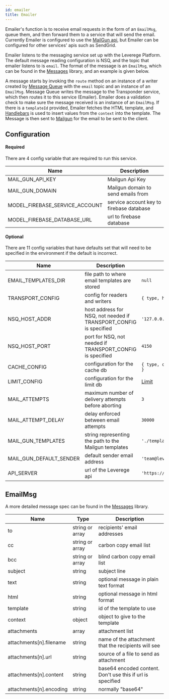 ```yaml
---
id: emailer
title: Emailer
---
```

 
Emailer's function is to receive email requests in the form of an `EmailMsg`, queue them, and then forward them to a service that will send the email. Currently Emailer is configured to use the [MailGun api](https://www.mailgun.com/), but Emailer can be configured for other services' apis such as SendGrid.

Emailer listens to the messaging service set up with the Leverege Platform. The default message reading configuration is NSQ, and the topic that emailer listens to is `email`. The format of the message is an `EmailMsg`, which can be found in the [Messages](http://docs.leverege.com/docs/messages) library, and an example is given below.

A message starts by invoking the `route` method on an instance of a writer created by [Message Queue](http://docs.leverege.com/docs/message-queue) with the `email` topic and an instance of an `EmailMsg`. Message Queue writes the message to the Transponder service, which then routes it to this service (Emailer). Emailer does a validation check to make sure the message received is an instance of an `EmailMsg`. If there is a `templateId` provided, Emailer fetches the HTML template, and [Handlebars](https://handlebarsjs.com/builtin_helpers.html) is used to insert values from the `context` into the template. The Message is then sent to [Mailgun](https://www.mailgun.com/) for the email to be sent to the client.

## Configuration

#### Required 

There are 4 config variable that are required to run this service.

| Name | Description |
| ---- | ----------- |
| MAIL_GUN_API_KEY | Mailgun Api Key |
| MAIL_GUN_DOMAIN | Mailgun domain to send emails from|
| MODEL_FIREBASE_SERVICE_ACCOUNT | service account key to firebase database |
| MODEL_FIREBASE_DATABASE_URL | url to firebase database |

#### Optional

There are 11 config variables that have defaults set that will need to be specified in the environment if the default is incorrect.

| Name | Description | Default | 
| ---- | ----------- | ------- |
| EMAIL_TEMPLATES_DIR | file path to where email templates are stored | `null` | 
| TRANSPORT_CONFIG | config for readers and writers | `{ type, host, port }` |
| NSQ_HOST_ADDR | host address for NSQ, not needed if TRANSPORT_CONFIG is specified | `'127.0.0.1'` |
| NSQ_HOST_PORT | port for NSQ, not needed if TRANSPORT_CONFIG is specified | `4150` |
| CACHE_CONFIG | configuration for the cache db | `{ type, connection : { host, port } }` |
| LIMIT_CONFIG | configuration for the limit db | [Limit](http://docs.leverege.com/docs/limit) |
| MAIL_ATTEMPTS | maximum number of delivery attempts before aborting | `3` |
| MAIL_ATTEMPT_DELAY | delay enforced between email attempts | `30000` | 
| MAIL_GUN_TEMPLATES | string representing the path to the Mailgun templates | `'./templates/email/'` |
| MAIL_GUN_DEFAULT_SENDER | default sender email address | `'team@leverege.com'` |
| API_SERVER | url of the Leverege api | `'https://imagine.leverege.com:8181'`

## EmailMsg

A more detailed message spec can be found in the [Messages](http://docs.leverege.com/docs/messages) library.

| Name | Type | Description |
| ---- | ---- | ----------- |
| to | string or array | recipients' email addresses |
| cc | string or array | carbon copy email list |
| bcc | string or array | blind carbon copy email list |
| subject | string | subject line |
| text | string | optional message in plain text format |
| html | string | optional message in html format |
| template | string | id of the template to use |
| context | object | object to give to the template |
| attachments | array | attachment list |
| attachments[n].filename | string  | name of the attachment that the recipients will see |
| attachments[n].url | string | source of a file to send as attachment |
| attachments[n].content | string | base64 encoded content. Don't use this if url is specified |
| attachments[n].encoding | string | normally "base64" |

